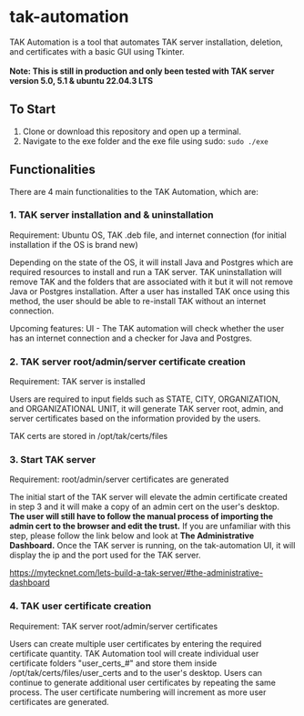 # tak-automation
TAK Automation is a tool that automates TAK server installation, deletion, and certificates with a basic GUI using Tkinter. <br><br>
**Note: This is still in production and only been tested with TAK server version 5.0, 5.1 & ubuntu 22.04.3 LTS**

## To Start
1. Clone or download this repository and open up a terminal. <br>
2. Navigate to the exe folder and the exe file using sudo: ```sudo ./exe```

## Functionalities
There are 4 main functionalities to the TAK Automation, which are:

### 1. TAK server installation and & uninstallation
Requirement: Ubuntu OS, TAK .deb file, and internet connection (for initial installation if the OS is brand new)

Depending on the state of the OS, it will install Java and Postgres which are required resources to install and run a TAK server. TAK uninstallation will remove TAK and the folders that are associated with it but it will not remove Java or Postgres installation. After a user has installed TAK once using this method, the user should be able to re-install TAK without an internet connection.

Upcoming features: UI - The TAK automation will check whether the user has an internet connection and a checker for Java and Postgres.

### 2. TAK server root/admin/server certificate creation
Requirement: TAK server is installed

Users are required to input fields such as STATE, CITY, ORGANIZATION, and ORGANIZATIONAL UNIT, it will generate TAK server root, admin, and server certificates based on the information provided by the users.

TAK certs are stored in /opt/tak/certs/files

### 3. Start TAK server
Requirement: root/admin/server certificates are generated

The initial start of the TAK server will elevate the admin certificate created in step 3 and it will make a copy of an admin cert on the user's desktop. **The user will still have to follow the manual process of importing the admin cert to the browser and edit the trust.** If you are unfamiliar with this step, please follow the link below and look at **The Administrative Dashboard.** Once the TAK server is running, on the tak-automation UI, it will display the ip and the port used for the TAK server.

https://mytecknet.com/lets-build-a-tak-server/#the-administrative-dashboard

### 4. TAK user certificate creation
Requirement: TAK server root/admin/server certificates

Users can create multiple user certificates by entering the required certificate quantity. TAK Automation tool will create individual user certificate folders "user_certs_#" and store them inside /opt/tak/certs/files/user_certs and to the user's desktop. Users can continue to generate additional user certificates by repeating the same process. The user certificate numbering will increment as more user certificates are generated.



